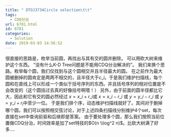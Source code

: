 ```yaml
---
title: " DTOJ3734Circle selection\t\t"
tags:
  - CDQ分治
url: 6781.html
id: 6781
categories:
  - Solution
date: 2019-03-03 14:56:52
---
```


很直接的思路是，枚举当前圆，再找出与其有交的圆并删除。 可以用砍大树来维护这个东西。 “没有什么K-D Tree问题是不能用CDQ分治解决的”。 我们来换个思路。枚举每个圆，我们仅找到与这个圆相交并且半径最大的圆。 在之前作为最大圆被删掉的圆肯定是两两不相交的，且半径大于$c\_i$。于是我们维护扫描线，每个圆和在直线上可以形成一个类似于括号序列的东西。并且括号序列的相对位置是不会改变的（这个圆括过去真的好像括号啊喂！） 另外，由于前面的圆半径都比它大，因此和它有交的圆必然经过 $x=x\_i+r\_i$或 $x=x\_i−r\_i$ 或 $y=y\_i−r\_i$ 或 $y=y\_i+r_i$中至少一位。 于是我们排个序，动态维护扫描线就好了。其间对于删掉哪个圆，我们可以按照相交弦讨论，对于上述四条扫描线分别维护4个set，每次直接在set中查询前驱和后继即是答案。 由于要处理多个圆，那么我们按照当前位置做CDQ分治，时间效率是加了set特技的$O(n \\log^2 n)$。比砍大树满了好多....